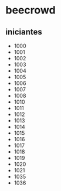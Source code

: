 # beecrowd
## iniciantes
- 1000
- 1001
- 1002
- 1003
- 1004
- 1005
- 1006
- 1007
- 1008
- 1010
- 1011
- 1012
- 1013
- 1014
- 1015
- 1016
- 1017
- 1018
- 1019
- 1020
- 1021
- 1035
- 1036
